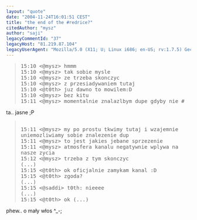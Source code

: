 ```yaml
---
layout: "quote"
date: "2004-11-24T16:01:51 CEST"
title: "the end of the #redrice?"
citedAuthor: "mysz"
author: "saji"
legacyCommentId: "37"
legacyHost: "81.219.87.104"
legacyUserAgent: "Mozilla/5.0 (X11; U; Linux i686; en-US; rv:1.7.5) Gecko/20041116 Firefox/1.0"
---
```



<blockquote><tt>15:10 &lt;@mysz&gt; hmmm<br>
15:10 &lt;@mysz&gt; tak sobie mysle<br>
15:10 &lt;@mysz&gt; ze trzeba skonczyc<br>
15:10 &lt;@mysz&gt; z przesiadywaniem tutaj<br>
15:10 &lt;@t0th&gt; juz dawno to mowilem:D<br>
15:10 &lt;@mysz&gt; bez kitu<br>
15:11 &lt;@mysz&gt; momentalnie znalazlbym dupe gdyby nie #</tt></blockquote>
ta.. jasne ;P
<blockquote><tt><br>
15:11 &lt;@mysz&gt; my po prostu tkwimy tutaj i wzajemnie uniemozliwiamy sobie znalezenie dup<br>
15:11 &lt;@mysz&gt; to jest jakies jebane sprzezenie<br>
15:11 &lt;@mysz&gt; atmosfera kanalu negatywnie wplywa na nasze zycia<br>
15:12 &lt;@mysz&gt; trzeba z tym skonczyc<br>
(...)<br>
15:15 &lt;@t0th&gt; ok oficjalnie zamykam kanal :D<br>
15:15 &lt;@t0th&gt; zgoda?<br>
(...)<br>
15:15 &lt;@saddi&gt; t0th: nieeee<br>
(...)<br>
15:15 &lt;@t0th&gt; ok (...)</tt></blockquote>

phew.. o mały włos ^_-;